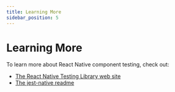```yaml
---
title: Learning More
sidebar_position: 5
---
```


# Learning More

To learn more about React Native component testing, check out:

- [The React Native Testing Library web site][react-native-testing-library]
- [The jest-native readme][jest-native]

[react-native-testing-library]: https://callstack.github.io/react-native-testing-library/docs/api
[jest-native]: https://github.com/testing-library/jest-native#matchers
